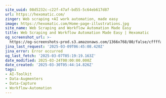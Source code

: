 ```yaml
---
site_uuid: 08d5232c-c22f-47af-bd55-5c64eb617d87
url: https://hexomatic.com/
zinger: Web scraping +AI work automation, made easy
image: https://hexomatic.com/Home-page-illustrations.jpg
site_name: Web Scraping and Workflow Automation Made Easy
title: Web Scraping and Workflow Automation Made Easy | Hexomatic
og_screenshot_url: >-
  https://og-screenshots-prod.s3.amazonaws.com/1366x768/80/false/cffffa5793b189f92b843d396909836026bc188415af4598b19bfbf7ef2d82bd.jpeg
jina_last_request: '2025-03-09T06:45:08.420Z'
jina_error: Error occurred
og_last_fetch: '2025-03-07T05:19:19.163Z'
date_modified: 2025-03-24T00:00:00.000Z
date_created: '2025-03-30T05:44:14.826Z'
tags:
- AI-Toolkit
- Data-Augmenters
- Data-Capture
- Workflow-Automation
---
```




























